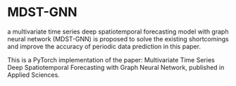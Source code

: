 # MDST-GNN
 a multivariate time series deep spatiotemporal forecasting model with graph neural network (MDST-GNN) is proposed to solve the existing shortcomings and improve the accuracy of periodic data prediction in this paper.
 
 This is a PyTorch implementation of the paper: Multivariate Time Series Deep Spatiotemporal Forecasting with Graph Neural Network, published in Applied Sciences.

